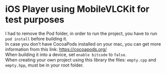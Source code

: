 # iOS Player using MobileVLCKit for test purposes

I had to remove the Pod folder, in order to run the project, you have to run `pod install` before building it.<br>
In case you don't have CocoaPods installed on your mac, you can get more information from this link: https://cocoapods.org/ <br>
When building it into a device, set `enable bitcode` to `false`. <br>
When creating your own project using this library the files: `empty.cpp` and `empty.hpp`, must be in your root folder.
